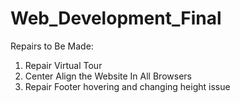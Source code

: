 # Web_Development_Final

Repairs to Be Made:
1. Repair Virtual Tour
2. Center Align the Website In All Browsers
3. Repair Footer hovering and changing height issue
